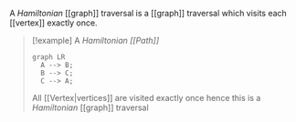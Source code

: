 A _Hamiltonian_ [[graph]] traversal is a [[graph]] traversal which visits each [[vertex]] exactly once.

> [!example]
> A _Hamiltonian [[Path]]_
> 
> ```mermaid
> graph LR 
> 	A --> B;
> 	B --> C;
> 	C --> A;
> ```
>
> All [[Vertex|vertices]] are visited exactly once hence this is a _Hamiltonian_ [[graph]] traversal